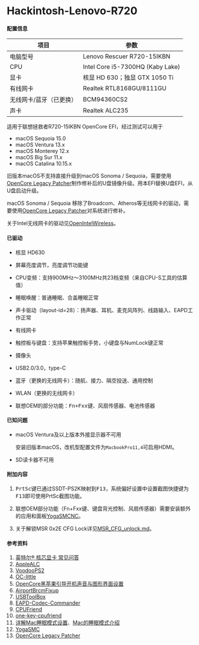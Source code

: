 Hackintosh-Lenovo-R720
=========

#### 配置信息

| 项目                    | 参数                             |
| ----------------------- | -------------------------------- |
| 电脑型号                | Lenovo Rescuer R720-15IKBN       |
| CPU                     | Intel Core i5-7300HQ (Kaby Lake) |
| 显卡                    | 核显 HD 630；独显 GTX 1050 Ti    |
| 有线网卡                | Realtek RTL8168GU/8111GU         |
| 无线网卡/蓝牙（已更换） | BCM94360CS2                      |
| 声卡                    | Realtek ALC235                   |

适用于联想拯救者R720-15IKBN OpenCore EFI，经过测试可以用于

- macOS Sequoia 15.0
- macOS Ventura 13.x
- macOS Monterey 12.x
- macOS Big Sur 11.x
- macOS Catalina 10.15.x

旧版本macOS不支持直接升级到macOS Sonoma / Sequoia，需要使用[OpenCore Legacy Patcher](https://dortania.github.io/OpenCore-Legacy-Patcher/)制作修补后的U盘镜像升级。用本EFI替换U盘EFI，从U盘启动升级。

macOS Sonoma / Sequoia 移除了Broadcom、Atheros等无线网卡的驱动，需要使用[OpenCore Legacy Patcher](https://dortania.github.io/OpenCore-Legacy-Patcher/)对系统进行修补。

关于Intel无线网卡的驱动见[OpenIntelWireless](https://openintelwireless.github.io/)。

#### 已驱动

* 核显 HD630

* 屏幕亮度调节，亮度调节功能键

* CPU变频：支持900MHz～3100MHz共23档变频（来自CPU-S工具的估算值）

* 睡眠唤醒：普通睡眠、合盖睡眠正常

* 声卡驱动（layout-id=28）：扬声器、耳机、麦克风阵列、线路输入、EAPD工作正常

* 有线网卡

* 触控板与键盘：支持苹果触控板手势，小键盘与NumLock键正常

* 摄像头

* USB2.0/3.0，type-C

* 蓝牙（更换的无线网卡）：随航、接力、隔空投送、通用控制

* WLAN（更换的无线网卡）

* 联想OEM的部分功能：<kbd>Fn+Fxx</kbd>键、风扇传感器、电池传感器

#### 已知问题

* macOS Ventura及以上版本外接显示器不可用

  安装旧版本macOS，改机型配置文件为`MacbookPro11,4`可启用HDMI。

* SD读卡器不可用

#### 附加内容

1. <kbd>PrtSc</kbd>键已通过SSDT-PS2K映射到<kbd>F13</kbd>，系统偏好设置中设置截图快捷键为<kbd>F13</kbd>即可使用PrtSc截图功能。

2. 联想OEM部分功能（Fn+Fxx键、键盘背光控制、风扇传感器）需要安装额外的应用和面板[YogaSMCNC](https://github.com/zhen-zen/YogaSMC/releases)。

3. 关于解锁MSR 0x2E CFG Lock详见[MSR_CFG_unlock.md](https://github.com/happylzyy/Hackintosh-Lenovo-R720/blob/main/MSR_CFG_unlock.md)。

#### 参考资料

1. [英特尔® 核芯显卡 常见问答](https://github.com/acidanthera/WhateverGreen/blob/master/Manual/FAQ.IntelHD.cn.md)
2. [AppleALC](https://github.com/acidanthera/AppleALC)
3. [VoodooPS2](https://github.com/acidanthera/VoodooPS2)
4. [OC-little](https://github.com/daliansky/OC-little)
5. [OpenCore黑苹果引导开机声音与图形界面设置](https://shuiyunxc.gitee.io/2020/03/19/SoundGra/index/)
6. [AirportBrcmFixup](https://github.com/acidanthera/AirportBrcmFixup)
7. [USBToolBox](https://github.com/USBToolBox)
8. [EAPD-Codec-Commander](https://github.com/RehabMan/EAPD-Codec-Commander)
9. [CPUFriend](https://github.com/acidanthera/CPUFriend)
10. [one-key-cpufriend](https://github.com/stevezhengshiqi/one-key-cpufriend)
11. [详解Mac睡眠模式设置](https://www.cnblogs.com/motoyang/p/4947139.html)、[Mac的睡眠模式介绍](https://www.cnblogs.com/motoyang/p/6075609.html)
12. [YogaSMC](https://github.com/zhen-zen/YogaSMC)
13. [OpenCore Legacy Patcher](https://dortania.github.io/OpenCore-Legacy-Patcher/)
